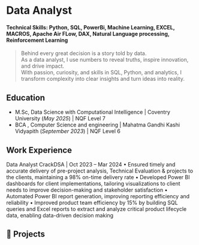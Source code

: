 # Data Analyst
#### Technical Skills: Python, SQL, PowerBi, Machine Learning, EXCEL, MACROS, Apache Air FLow, DAX, Natural Language processing, Reinforcement Learning
> Behind every great decision is a story told by data.  
> As a data analyst, I use numbers to reveal truths, inspire innovation, and drive impact.  
> With passion, curiosity, and skills in SQL, Python, and analytics, I transform complexity into clear insights and turn ideas into reality.

## Education
- M.Sc, Data Science with Computational Intelligence | Coventry University (_May 2025_)	| NQF Level 7							       		
- BCA , Computer Science and engineering	| Mahatma Gandhi Kashi Vidyapith (_September 2023_)	| NQF Level 6	        		

## Work Experience
Data Analyst 
CrackDSA | Oct 2023 – Mar 2024 
• Ensured timely and accurate delivery of pre-project analysis, Technical Evaluation & projects 
to the clients, maintaining a 98% on-time delivery rate 
• Developed Power BI dashboards for client implementations, tailoring visualizations to client 
needs to improve decision-making and stakeholder satisfaction 
• Automated Power BI report generation, improving reporting efficiency and reliability 
• Improved product team efficiency by 15% by building SQL queries and Excel reports to extract 
and analyze critical product lifecycle data, enabling data-driven decision making

## 💼 Projects

